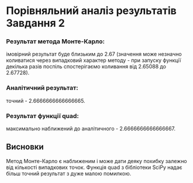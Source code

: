 # Порівняльний аналіз результатів Завдання 2


### Результат метода Монте-Карло: 
імовірний результат буде близьким до 2.67 (значення може незначно коливатися через випадковий характер методу - при запуску функції декілька разів поспіль спостерігаємо коливання від 2.65088 до 2.67728).

### Аналітичний результат: 
точний - 2.6666666666666665.

### Результат функції quad: 
максимально наближений до аналітичного - 2.6666666666666667. 

## Висновки
Метод Монте-Карло є наближеним і може дати деяку похибку залежно від кількості випадкових точок. Функція quad з бібліотеки SciPy надає більш точний результат з дуже малою помилкою. 